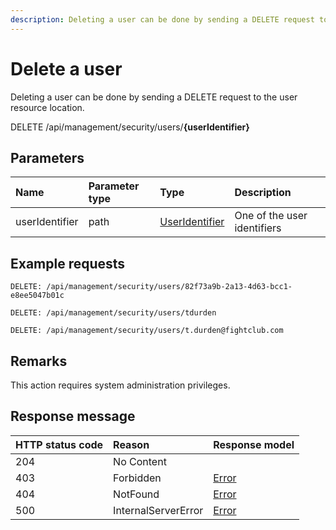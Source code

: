 ```yaml
---
description: Deleting a user can be done by sending a DELETE request to the user resource location.
---
```


# Delete a user

Deleting a user can be done by sending a DELETE request to the user resource location.

<span class="label label--delete">DELETE</span> /api/management/security/users/**{userIdentifier}**

## Parameters

| Name           | Parameter type | Type                                       | Description                 |
| :------------- | :------------- | :----------------------------------------- | :-------------------------- |
| userIdentifier | path           | [UserIdentifier](/security/identifiers.md) | One of the user identifiers |

## Example requests

```http
DELETE: /api/management/security/users/82f73a9b-2a13-4d63-bcc1-e8ee5047b01c
```

```http
DELETE: /api/management/security/users/tdurden
```

```http
DELETE: /api/management/security/users/t.durden@fightclub.com
```

## Remarks

This action requires system administration privileges.

## Response message

| HTTP status code | Reason              | Response model                   |
| :--------------- | :------------------ | :------------------------------- |
| 204              | No Content          |                                  |
| 403              | Forbidden           | [Error](/key-concepts/errors.md) |
| 404              | NotFound            | [Error](/key-concepts/errors.md) |
| 500              | InternalServerError | [Error](/key-concepts/errors.md) |
